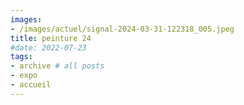 ```yaml
---
images:
- /images/actuel/signal-2024-03-31-122318_005.jpeg
title: peinture 24
#date: 2022-07-23
tags:
- archive # all posts
- expo
- accueil
---
```

